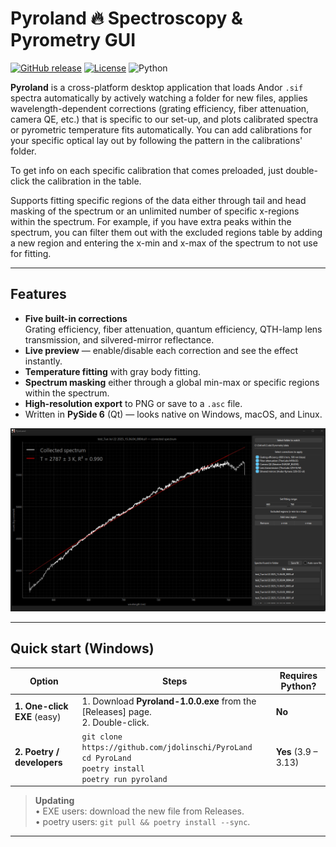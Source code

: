 # Pyroland  :fire: Spectroscopy & Pyrometry GUI

[![GitHub release](https://img.shields.io/github/v/release/jdolinschi/pyroland)](https://github.com/jdolinschi/pyroland/releases/latest)
[![License](https://img.shields.io/github/license/jdolinschi/pyroland)](https://github.com/jdolinschi/pyroland/blob/main/LICENSE)
![Python](https://img.shields.io/badge/python-3.9–3.13-blue)

**Pyroland** is a cross-platform desktop application that loads Andor `.sif`
spectra automatically by actively watching a folder for new files,
applies wavelength-dependent corrections (grating efficiency, fiber
attenuation, camera QE, etc.) that is specific to our set-up, 
and plots calibrated spectra or pyrometric temperature fits automatically.
You can add calibrations for your specific optical lay out by following the pattern in 
the calibrations' folder.

To get info on each specific calibration that comes preloaded, just double-click the calibration 
in the table.

Supports fitting specific regions of the data either through tail and head masking of the spectrum 
or an unlimited number of specific x-regions within the spectrum. For example, if you have extra peaks 
within the spectrum, you can filter them out with the excluded regions table by adding a new region and entering the x-min 
and x-max of the spectrum to not use for fitting.

---

## Features

* **Five built-in corrections**  
  Grating efficiency, fiber attenuation, quantum efficiency, QTH-lamp lens
  transmission, and silvered-mirror reflectance.
* **Live preview** — enable/disable each correction and see the effect instantly.
* **Temperature fitting** with gray body fitting.
* **Spectrum masking** either through a global min-max or specific regions within the spectrum.
* **High-resolution export** to PNG or save to a `.asc` file.
* Written in **PySide 6** (Qt) — looks native on Windows, macOS, and Linux.

<div align="center">
  <img src="docs/screenshot.png" width="700">
</div>

---

## Quick start (Windows)

| Option                      | Steps                                                                                                                                            | Requires Python? |
|-----------------------------|--------------------------------------------------------------------------------------------------------------------------------------------------|------------------|
| **1. One-click EXE** (easy) | 1. Download **Pyroland-1.0.0.exe** from the [Releases] page.<br>2. Double-click.                                                                 | **No** |
| **2. Poetry / developers**  | `git clone https://github.com/jdolinschi/PyroLand`<br>`cd PyroLand`<br>`poetry install`<br>`poetry run pyroland`                                  | **Yes** (3.9 – 3.13) |


> **Updating**  
> • EXE users: download the new file from Releases.  
> • poetry users: `git pull && poetry install --sync`.

---